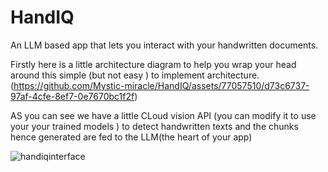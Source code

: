 # HandIQ
An LLM based app that lets you interact with your handwritten documents.




Firstly here is a little architecture diagram to help you wrap your head around this simple (but not easy ) to implement architecture.
(https://github.com/Mystic-miracle/HandIQ/assets/77057510/d73c6737-97af-4cfe-8ef7-0e7670bc1f2f)

AS you can see we have a little CLoud vision API (you can modify it to use your your trained models ) to detect handwritten texts and the chunks hence generated are fed to the LLM(the heart of your app)

![handiqinterface](https://github.com/Mystic-miracle/HandIQ/assets/77057510/9d809aa0-0aa4-431f-958e-36daa3f34fe0)
